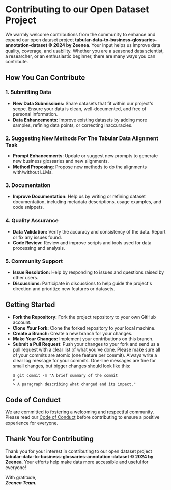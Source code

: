 # Contributing to our Open Dataset Project 

We warmly welcome contributions from the community to enhance and expand our open dataset project **tabular-data-to-business-glossaries-annotation-dataset © 2024 by Zeenea**.
Your input helps us improve data quality, coverage, and usability. 
Whether you are a seasoned data scientist, a researcher, or an enthusiastic beginner, there are many ways you can contribute.


## How You Can Contribute
### 1. Submitting Data
* **New Data Submissions:** Share datasets that fit within our project's scope. Ensure your data is clean, well-documented, and free of personal information.
* **Data Enhancements:** Improve existing datasets by adding more samples, refining data points, or correcting inaccuracies.


### 2. Suggesting New Methods For The Tabular Data Alignment Task
* **Prompt Enhancements**: Update or suggest new prompts to generate new business glossaries and new alignments.
* **Method Proposing**: Propose new methods to do the alignments with/without LLMs.


### 3. Documentation
* **Improve Documentation:** Help us by writing or refining dataset documentation, including metadata descriptions, usage examples, and code snippets.

### 4. Quality Assurance
* **Data Validation:** Verify the accuracy and consistency of the data. Report or fix any issues found.
* **Code Review:** Review and improve scripts and tools used for data processing and analysis.

### 5. Community Support
* **Issue Resolution:** Help by responding to issues and questions raised by other users.
* **Discussions:** Participate in discussions to help guide the project's direction and prioritize new features or datasets.

## Getting Started
* **Fork the Repository:** Fork the project repository to your own GitHub account.
* **Clone Your Fork:** Clone the forked repository to your local machine.
* **Create a Branch:** Create a new branch for your changes. 
* **Make Your Changes:** Implement your contributions on this branch. 
* **Submit a Pull Request**: Push your changes to your fork and send us a pull request with a clear list of what you've done. 
Please make sure all of your commits are atomic (one feature per commit).
Always write a clear log message for your commits. One-line messages are fine for small changes, but bigger changes should look like this:
    ```
    $ git commit -m "A brief summary of the commit
    >
    > A paragraph describing what changed and its impact."
    ```

## Code of Conduct
We are committed to fostering a welcoming and respectful community.
Please read our  [Code of Conduct](CODE_OF_CONDUCT.md) before contributing to ensure a positive experience for everyone.

## Thank You for Contributing
Thank you for your interest in contributing to our open dataset project **tabular-data-to-business-glossaries-annotation-dataset © 2024 by Zeenea**.
Your efforts help make data more accessible and useful for everyone!

With gratitude,  
_**Zeenea Team.**_